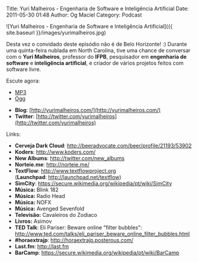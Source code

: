 Title: Yuri Malheiros - Engenharia de Software e Inteligência Artificial
Date: 2011-05-30 01:48
Author: Og Maciel
Category: Podcast

![Yuri Malheiros - Engenharia de Software e Inteligência Artificial]({{ site.baseurl }}/images/yurimalheiros.jpg)

Desta vez o convidado deste episódio não é de Belo Horizonte! :) Durante
uma quinta-feira nublada em North Carolina, tive uma chance de conversar
com o **Yuri Malheiros**, professor do **IFPB**, pesquisador em
**engenharia de software** e **inteligência artificial**, e criador de
vários projetos feitos com software livre.

Escute agora:

* [MP3](http://downloads.ogmaciel.com/castalio-podcast-08.mp3)
* [Ogg](http://downloads.ogmaciel.com/castalio-podcast-08.ogg)

- **Blog**: [http://yurimalheiros.com/](http://yurimalheiros.com/)
- **Twitter**: [http://twitter.com/yurimalheiros](http://twitter.com/yurimalheiros)

Links:

-   **Cerveja Dark
    Cloud**: <http://beeradvocate.com/beer/profile/21193/53902>
-   **Koders**: <http://www.koders.com/>
-   **New Albums**: <http://twitter.com/new_albums>
-   **Norteie.me**: <http://norteie.me/>
-   **TextFlow**: <http://www.textflowproject.org>
    (**Launchpad**: <http://launchpad.net/textflow>)
-   **SimCity**: <https://secure.wikimedia.org/wikipedia/pt/wiki/SimCity>
-   **Música:** Blink 182
-   **Música:** Radio Head
-   **Música:** NOFX
-   **Música:** Avenged Sevenfold
-   **Televisão:** Cavaleiros do Zodiaco
-   **Livros:** Asimov
-   **TED Talk**: Eli Pariser: Beware online "filter bubbles":
    <http://www.ted.com/talks/eli_pariser_beware_online_filter_bubbles.html>
-   **\#horaextrajp**: <http://horaextrajp.posterous.com/>
-   **Last.fm**: <http://last.fm>
-   **BarCamp**: <https://secure.wikimedia.org/wikipedia/pt/wiki/BarCamp>

 
